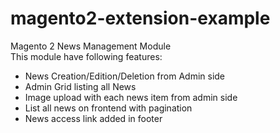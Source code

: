 # magento2-extension-example
Magento 2 News Management Module<br/>
This module have following features:<br/>
<ul>
<li>News Creation/Edition/Deletion from Admin side</li>
<li>Admin Grid listing all News</li>
<li>Image upload with each news item from admin side</li>
<li>List all news on frontend with pagination</li>
<li>News access link added in footer</li>
</ul>
